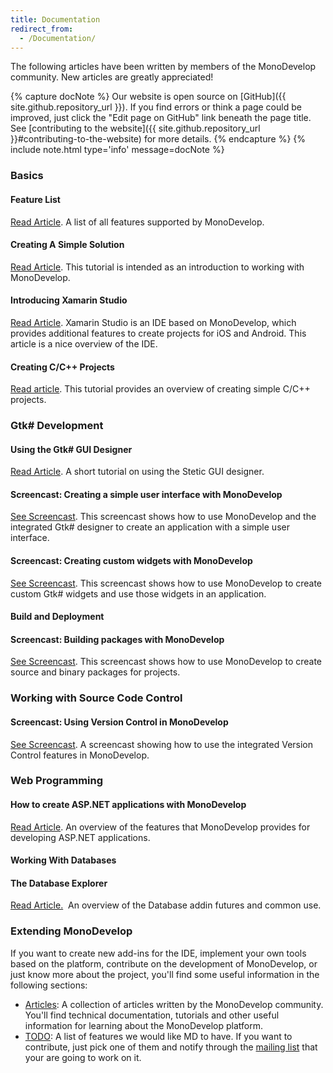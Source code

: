 ```yaml
---
title: Documentation
redirect_from:
  - /Documentation/
---
```


The following articles have been written by members of the MonoDevelop community. New articles are greatly appreciated!

{% capture docNote %}
Our website is open source on [GitHub]({{ site.github.repository_url }}). If you find errors or think a page could be improved, just click the "Edit page on GitHub" link beneath the page title. See [contributing to the website]({{ site.github.repository_url }}#contributing-to-the-website) for more details.
{% endcapture %}
{% include note.html type='info' message=docNote %}

### Basics

#### Feature List

[Read Article](/documentation/feature-list/). A list of all features supported by MonoDevelop.

#### Creating A Simple Solution

[Read Article](/documentation/creating-a-simple-solution/). This tutorial is intended as an introduction to working with MonoDevelop.

#### Introducing Xamarin Studio

[Read Article](http://docs.xamarin.com/guides/cross-platform/getting_started/introducing_xamarin_studio). Xamarin Studio is an IDE based on MonoDevelop, which provides additional features to create projects for iOS and Android. This article is a nice overview of the IDE.

#### Creating C/C++ Projects

[Read article](/documentation/creating-c-and-cpp-projects/). This tutorial provides an overview of creating simple C/C++ projects.

### Gtk# Development

#### Using the Gtk# GUI Designer

[Read Article](/documentation/stetic-gui-designer/). A short tutorial on using the Stetic GUI designer.

#### Screencast: Creating a simple user interface with MonoDevelop

[See Screencast](/documentation/creating-a-simple-user-interface-with-monodevelop/). This screencast shows how to use MonoDevelop and the integrated Gtk# designer to create an application with a simple user interface.

#### Screencast: Creating custom widgets with MonoDevelop

[See Screencast](/documentation/creating-custom-widgets-with-monodevelop/). This screencast shows how to use MonoDevelop to create custom Gtk# widgets and use those widgets in an application.

#### Build and Deployment

#### Screencast: Building packages with MonoDevelop

[See Screencast](/documentation/building-packages-with-monodevelop/). This screencast shows how to use MonoDevelop to create source and binary packages for projects.

### Working with Source Code Control

#### Screencast: Using Version Control in MonoDevelop

[See Screencast](/documentation/version-control-screencast/). A screencast showing how to use the integrated Version Control features in MonoDevelop.

### Web Programming

#### How to create ASP.NET applications with MonoDevelop

[Read Article](/documentation/creating-asp.net-projects/). An overview of the features that MonoDevelop provides for developing ASP.NET applications.

#### Working With Databases

#### The Database Explorer

[Read Article.](/documentation/database-addin/)  An overview of the Database addin futures and common use.

### Extending MonoDevelop

If you want to create new add-ins for the IDE, implement your own tools based on the platform, contribute on the development of MonoDevelop, or just know more about the project, you'll find some useful information in the following sections:

-   [Articles](/developers/articles/): A collection of articles written by the MonoDevelop community. You'll find technical documentation, tutorials and other useful information for learning about the MonoDevelop platform.
-   [TODO](/archived/developers/todo/): A list of features we would like MD to have. If you want to contribute, just pick one of them and notify through the [mailing list](http://lists.ximian.com/mailman/listinfo/monodevelop-list) that your are going to work on it.

